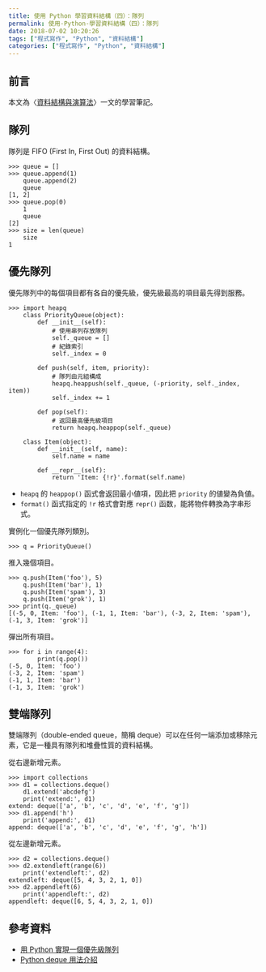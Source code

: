 ```yaml
---
title: 使用 Python 學習資料結構（四）：隊列
permalink: 使用-Python-學習資料結構（四）：隊列
date: 2018-07-02 10:20:26
tags: ["程式寫作", "Python", "資料結構"]
categories: ["程式寫作", "Python", "資料結構"]
---
```


## 前言

本文為〈[資料結構與演算法](https://legacy.gitbook.com/book/yuanbin/algorithm/details/zh-tw)〉一文的學習筆記。

## 隊列

隊列是 FIFO (First In, First Out) 的資料結構。

```Py
>>> queue = []
>>> queue.append(1)
    queue.append(2)
    queue
[1, 2]
>>> queue.pop(0)
    1
    queue
[2]
>>> size = len(queue)
    size
1
```

## 優先隊列

優先隊列中的每個項目都有各自的優先級，優先級最高的項目最先得到服務。

```Py
>>> import heapq
    class PriorityQueue(object):
        def __init__(self):
            # 使用串列存放隊列
            self._queue = []
            # 紀錄索引
            self._index = 0

        def push(self, item, priority):
            # 隊列由元組構成
            heapq.heappush(self._queue, (-priority, self._index, item))
            self._index += 1

        def pop(self):
            # 返回最高優先級項目
            return heapq.heappop(self._queue)

    class Item(object):
        def __init__(self, name):
            self.name = name

        def __repr__(self):
            return 'Item: {!r}'.format(self.name)
```

- `heapq` 的 `heappop()` 函式會返回最小値項，因此把 `priority` 的値變為負値。
- `format()` 函式指定的 `!r` 格式會對應 `repr()` 函数，能將物件轉換為字串形式。

實例化一個優先隊列類別。

```Py
>>> q = PriorityQueue()
```

推入幾個項目。

```Py
>>> q.push(Item('foo'), 5)
    q.push(Item('bar'), 1)
    q.push(Item('spam'), 3)
    q.push(Item('grok'), 1)
>>> print(q._queue)
[(-5, 0, Item: 'foo'), (-1, 1, Item: 'bar'), (-3, 2, Item: 'spam'), (-1, 3, Item: 'grok')]
```

彈出所有項目。

```Py
>>> for i in range(4):
        print(q.pop())
(-5, 0, Item: 'foo')
(-3, 2, Item: 'spam')
(-1, 1, Item: 'bar')
(-1, 3, Item: 'grok')
```

## 雙端隊列

雙端隊列（double-ended queue，簡稱 deque）可以在任何一端添加或移除元素，它是一種具有隊列和堆疊性質的資料結構。

從右邊新增元素。

```Py
>>> import collections
>>> d1 = collections.deque()
    d1.extend('abcdefg')
    print('extend:', d1)
extend: deque(['a', 'b', 'c', 'd', 'e', 'f', 'g'])
>>> d1.append('h')
    print('append:', d1)
append: deque(['a', 'b', 'c', 'd', 'e', 'f', 'g', 'h'])
```

從左邊新增元素。

```Py
>>> d2 = collections.deque()
>>> d2.extendleft(range(6))
    print('extendleft:', d2)
extendleft: deque([5, 4, 3, 2, 1, 0])
>>> d2.appendleft(6)
    print('appendleft:', d2)
appendleft: deque([6, 5, 4, 3, 2, 1, 0])
```

## 參考資料

- [用 Python 實現一個優先級隊列](https://segmentfault.com/a/1190000010007858)
- [Python deque 用法介紹](https://blog.csdn.net/liangguohuan/article/details/7088265)
